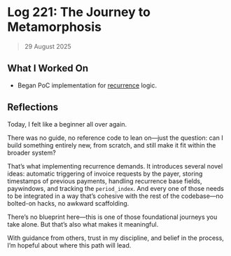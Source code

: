 # Log 221: The Journey to Metamorphosis

> 29 August 2025

## What I Worked On

- Began PoC implementation for [recurrence] logic.

## Reflections

Today, I felt like a beginner all over again.

There was no guide, no reference code to lean on—just the question: can I build
something entirely new, from scratch, and still make it fit within the broader
system?

That’s what implementing recurrence demands. It introduces several novel ideas:
automatic triggering of invoice requests by the payer, storing timestamps of
previous payments, handling recurrence base fields, paywindows, and tracking the
`period_index`. And every one of those needs to be integrated in a way that’s
cohesive with the rest of the codebase—no bolted-on hacks, no awkward
scaffolding.

There’s no blueprint here—this is one of those foundational journeys you take
alone. But that’s also what makes it meaningful.

With guidance from others, trust in my discipline, and belief in the process,
I’m hopeful about where this path will lead.

[recurrence]: https://github.com/lightning/bolts/pull/1240
